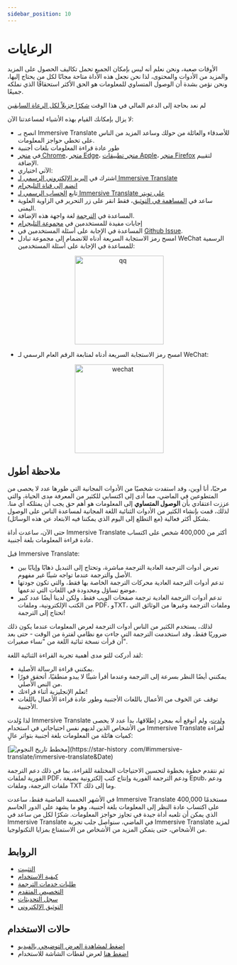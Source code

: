 ```yaml
---
sidebar_position: 10
---
```


# الرعايات

الأوقات صعبة، ونحن نعلم أنه ليس بإمكان الجميع تحمل تكاليف الحصول على المزيد والمزيد من الأدوات والمحتوى، لذا نحن نجعل هذه الأداة متاحة مجانًا لكل من يحتاج إليها، ونحن نؤمن بشدة أن الوصول المتساوي للمعلومات هو الحق الأكثر استحقاقًا الذي نملكه جميعًا.

لم نعد بحاجة إلى الدعم المالي في هذا الوقت [شكرًا جزيلاً لكل الرعاة السابقين](/docs/thanks)

لا يزال بإمكانك القيام بهذه الأشياء لمساعدتنا الآن:

- انصح بـ Immersive Translate للأصدقاء والعائلة من حولك وساعد المزيد من الناس على تخطي حواجز المعلومات.
- طور عادة قراءة المعلومات بلغات أجنبية
- في [متجر Chrome](https://chrome.google.com/webstore/detail/immersive-translate/bpoadfkcbjbfhfodiogcnhhhpibjhbnh)، [متجر Edge](https://microsoftedge.microsoft.com/addons/detail/amkbmndfnliijdhojkpoglbnaaahippg)، [متجر تطبيقات Apple](https://apps.apple.com/app/id6447957425)، [متجر Firefox](https://addons.mozilla.org/firefox/addon/immersive-translate/) لتقييم الإضافة.
- الآتي اختياري:
- اشترك في [البريد الإلكتروني الرسمي لـ Immersive Translate](https://immersivetranslate.substack.com/)
- [انضم إلى قناة التليجرام](https://t.me/immersivetranslate)
- تابع [الحساب الرسمي لـ Immersive Translate على تويتر](https://twitter.com/immersivetran)
- ساعد في [المساهمة في التوثيق](https://immersivetranslate.com/)، فقط انقر على زر التحرير في الزاوية العلوية اليمنى.
- المساعدة في [الترجمة](https://crowdin.com/project/immersive-translate) لغة واجهة هذه الإضافة.
- إجابات مفيدة للمستخدمين في [مجموعة التليجرام](https://t.me/+rq848Z09nehlOTgx)
- المساعدة في الإجابة على أسئلة المستخدمين في [Github Issue](https://github.com/immersive-translate/immersive-translate/issues).
- امسح رمز الاستجابة السريعة أدناه للانضمام إلى مجموعة تبادل WeChat الرسمية للمساعدة في الإجابة على أسئلة المستخدمين:

<div align="center">
<img src="https://s.immersivetranslate.com/static/official-static/assets/wechat-contact.png" width="200" alt="qq"/>
</div>

- امسح رمز الاستجابة السريعة أدناه لمتابعة الرقم العام الرسمي لـ WeChat:

<div align="center">
<img src="https://s.immersivetranslate.com/static/official-static/assets/wechat-qrcode.jpg" width="200" alt="wechat"/>
</div>

## ملاحظة أطول

مرحبًا، أنا أوين، وقد استفدت شخصيًا من الأدوات المجانية التي طورها عدد لا يحصى من المتطوعين في الماضي، مما أدى إلى اكتسابي للكثير من المعرفة مدى الحياة، والتي عززت اعتقادي بأن **الوصول المتساوي** إلى المعلومات هو أهم حق يجب أن يمتلكه أي منا. لذلك، قمت بإنشاء الكثير من الأدوات الثنائية اللغة المجانية لمساعدة الناس على الوصول بشكل أكثر فعالية (مع التطلع إلى اليوم الذي يمكننا فيه الابتعاد عن هذه الوسائل).

حتى الآن، ساعدت أداة Immersive Translate أكثر من 400,000 شخص على اكتساب عادة قراءة المعلومات بلغة أجنبية.

قبل Immersive Translate:

- تعرض أدوات الترجمة العادية الترجمة مباشرة، وتحتاج إلى التبديل ذهابًا وإيابًا بين الأصل والترجمة عندما تواجه شيئًا غير مفهوم.
- تدعم أدوات الترجمة العادية محركات الترجمة الخاصة بها فقط، والتي تكون جودتها موضع تساؤل ومحدودة في اللغات التي تدعمها.
- تدعم أدوات الترجمة العادية ترجمة صفحات الويب فقط، ولكن لدينا أيضًا عدد كبير من الكتب الإلكترونية، وملفات PDF، وTXT، وملفات الترجمة وغيرها من الوثائق التي تحتاج إلى الترجمة!

لذلك، يستخدم الكثير من الناس أدوات الترجمة لعرض المعلومات عندما يكون ذلك ضروريًا فقط، وقد استخدمت الترجمة التي جاءت مع نظامي لفترة من الوقت - حتى بعد أن قرأت نسخة ثنائية اللغة من "نساء صغيرات".

لقد أدركت للتو مدى أهمية تجربة القراءة الثنائية اللغة:
- يمكنني قراءة الرسالة الأصلية.
- يمكنني أيضًا النظر بسرعة إلى الترجمة وعندما أقرأ شيئًا لا يبدو منطقيًا، أتحقق فورًا من النص الأصلي.
- تعلم الإنجليزية أثناء قراءتك!
- توقف عن الخوف من الأعمال باللغات الأجنبية وطور عادة قراءة الأعمال باللغات الأجنبية.

لذا وُلدت Immersive Translate [ولدت](https://twitter.com/OwenYoungZh/status/1588792579596111872)، ولم أتوقع أنه بمجرد إطلاقها، بدأ عدد لا يحصى من الأشخاص الذين لديهم نفس احتياجاتي في استخدام Immersive Translate لقراءة كميات هائلة من المعلومات بلغة أجنبية بتواتر عالٍ:

[![مخطط تاريخ النجوم](https://api.star-history.com/svg?repos=immersive-translate/immersive-translate\&type=Date)](https://star-history .com/#immersive-translate/immersive-translate\&Date)

ثم نتقدم خطوة بخطوة لتحسين الاحتياجات المختلفة للقراءة، بما في ذلك دعم الترجمة الفورية لملفات PDF، ودعم الترجمة الفورية وإنتاج كتب إلكترونية بصيغة Epub، ودعم ملفات الترجمة، وملفات TXT وما إلى ذلك.

في الأشهر الخمسة الماضية فقط، ساعدت Immersive Translate 400,000 مستخدمًا على اكتساب عادة النظر إلى المعلومات بلغة أجنبية، وهو ما يشهد على الدور الحاسم الذي يمكن أن تلعبه أداة جيدة في تجاوز حواجز المعلومات. شكرًا لكل من ساعد في Immersive Translate في الماضي، سنواصل جلب تجربة Immersive Translate لمزيد من الأشخاص، حتى يتمكن المزيد من الأشخاص من الاستمتاع بمزايا التكنولوجيا.

## الروابط

- [التثبيت](/docs/installation)
- [كيفية الاستخدام](/docs/usage)
- [طلبات خدمات الترجمة](/docs/services)
- [التخصيص المتقدم](/docs/advanced)
- [سجل التحديثات](/docs/CHANGELOG)
- [التوثيق الإلكتروني](/docs/installation)

## حالات الاستخدام

- [اضغط لمشاهدة العرض التوضيحي بالفيديو](https://www.youtube.com/watch?v=sQevumpUprc)
- [اضغط هنا](/docs/usecase) لعرض لقطات الشاشة للاستخدام
